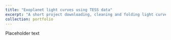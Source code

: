 ```yaml
---
title: "Exoplanet light curves using TESS data"
excerpt: "A short project downloading, cleaning and folding light curve data to demonstrate the ability to detect exoplanets. 1<br/><img src='/images/500x300.png'>"
collection: portfolio
---
```


Placeholder text